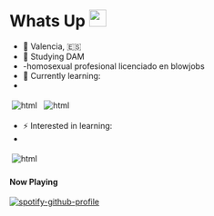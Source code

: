 # Whats Up <img src="https://raw.githubusercontent.com/iampavangandhi/iampavangandhi/master/gifs/Hi.gif" width="30px">
-  📍 Valencia, 🇪🇸
- 📖 Studying DAM
- -homosexual profesional licenciado en blowjobs
- 🌱 Currently learning:
- 
<p align="left">
 <img src="https://www.vectorlogo.zone/logos/java/java-icon.svg" alt="html" style="vertical-align:top; margin:4px">
 <img src="https://www.vectorlogo.zone/logos/w3_html5/w3_html5-icon.svg" alt="html" style="vertical-align:top; margin:4px">

</p>

- ⚡ Interested in learning:
- 
<p align="left">
 
 <img src="https://www.vectorlogo.zone/logos/python/python-icon.svg" alt="html" style="vertical-align:top; margin:4px">
 
 </p>


#### Now Playing
[![spotify-github-profile](https://spotify-github-profile.vercel.app/api/view?uid=1zf2l3dwpihztd57ygc19w5b4&cover_image=true&theme=default&show_offline=false&background_color=121212&interchange=false&bar_color=ffffff&bar_color_cover=false)](https://github.com/kittinan/spotify-github-profile)
